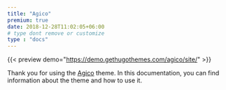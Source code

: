 ```yaml
---
title: "Agico"
premium: true
date: 2018-12-28T11:02:05+06:00 
# type dont remove or customize
type : "docs"
---
```



{{< preview demo="https://demo.gethugothemes.com/agico/site/" >}}

Thank you for using the [Agico](https://gethugothemes.com/products/agico/) theme. In this documentation, you can find information about the theme and how to use it.
